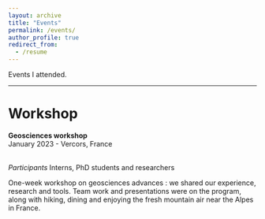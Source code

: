 ```yaml
---
layout: archive
title: "Events"
permalink: /events/
author_profile: true
redirect_from:
  - /resume
---
```


Events I attended.

***

Workshop
=====

<b>Geosciences workshop</b>
<br>January 2023 - Vercors, France

<br><i>Participants</i> Interns, PhD students and researchers

One-week workshop on geosciences advances : we shared our experience, research and tools. Team work and presentations were on the program, along with hiking, dining and enjoying the fresh mountain air near the Alpes in France.
